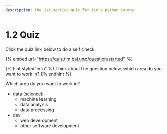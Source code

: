 ```yaml
---
description: the 1st section quiz for tim's python course
---
```


# 1.2 Quiz

Click the quiz link below to do a self check.

{% embed url="https://quiz.tim.bai.uno/question/started" %}



{% hint style="info" %}
Think about the question below, which area do you want to work in?
{% endhint %}

Which area do you want to work in?

* data \(science\)
  * machine learning
  * data analysis 
  * data processing    
* dev
  * web development
  * other software development





